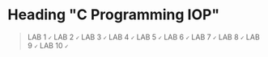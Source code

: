 # Heading "C Programming IOP"
> LAB 1 ```✓```
> LAB 2 ```✓```
> LAB 3 ```✓```
> LAB 4 ```✓```
> LAB 5 ```✓```
> LAB 6 ```✓```
> LAB 7 ```✓```
> LAB 8 ```✓```
> LAB 9 ```✓```
> LAB 10 ```✓```